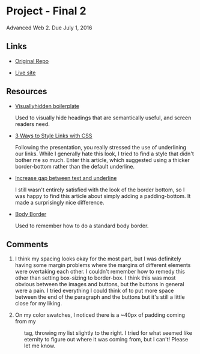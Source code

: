 
# Project - Final 2
Advanced Web 2. Due July 1, 2016

## Links

* [Original Repo](https://github.com/richardkalehoff/UF-starter-project)

* [Live site]()

## Resources

* [Visuallyhidden boilerplate](https://github.com/h5bp/html5-boilerplate/blob/master/src/css/main.css#L107-L169)

    Used to visually hide headings that are semantically useful, and screen readers need.

* [3 Ways to Style Links with CSS](http://www.theblogmarket.co/css-html-styling-links/)

    Following the presentation, you really stressed the use of underlining our links. While I generally hate this look, I tried to find a style that didn't bother me so much. Enter this article, which suggested using a thicker border-bottom rather than the default underline.

* [Increase gap between text and underline](http://stackoverflow.com/questions/1734618/how-to-increase-the-gap-between-text-and-underlining-in-css)

    I still wasn't entirely satisfied with the look of the border bottom, so I was happy to find this article about simply adding a padding-bottom. It made a surprisingly nice difference.

* [Body Border](https://css-tricks.com/body-border/)

    Used to remember how to do a standard body border.

## Comments

1. I think my spacing looks okay for the most part, but I was definitely having some margin problems where the margins of different elements were overtaking each other. I couldn't remember how to remedy this other than setting box-sizing to border-box. I think this was most obvious between the images and buttons, but the buttons in general were a pain. I tried everything I could think of to put more space between the end of the paragraph and the buttons but it's still a little close for my liking.

2. On my color swatches, I noticed there is a ~40px of padding coming from my <ul> tag, throwing my list slightly to the right. I tried for what seemed like eternity to figure out where it was coming from, but I can't! Please let me know.
